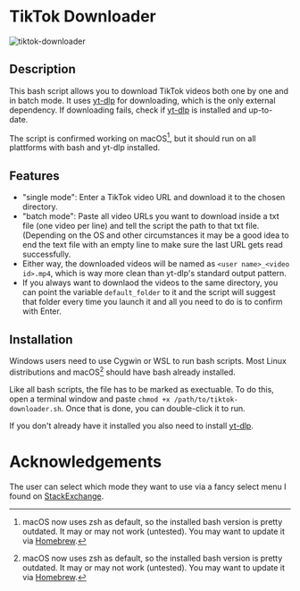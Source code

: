 # TikTok Downloader

![tiktok-downloader](https://raw.githubusercontent.com/anga83/tiktok-downloader/main/screenshot.png)

## Description

This bash script allows you to download TikTok videos both one by one and in batch mode. It uses [yt-dlp](https://github.com/yt-dlp/yt-dlp) for downloading, which is the only external dependency. If downloading fails, check if [yt-dlp](https://github.com/yt-dlp/yt-dlp) is installed and up-to-date.

The script is confirmed working on macOS[^1], but it should run on all plattforms with bash and yt-dlp installed.

## Features

- "single mode": Enter a TikTok video URL and download it to the chosen directory.
- "batch mode": Paste all video URLs you want to download inside a txt file (one video per line) and tell the script the path to that txt file. (Depending on the OS and other circumstances it may be a good idea to end the text file with an empty line to make sure the last URL gets read successfully.
- Either way, the downloaded videos will be named as `<user name>_<video id>.mp4`, which is way more clean than yt-dlp's standard output pattern.
- If you always want to downlaod the videos to the same directory, you can point the variable `default_folder` to it and the script will suggest that folder every time you launch it and all you need to do is to confirm with Enter.

## Installation

Windows users need to use Cygwin or WSL to run bash scripts. Most Linux distributions and macOS[^1] should have bash already installed.

Like all bash scripts, the file has to be marked as exectuable. To do this, open a terminal window and paste `chmod +x /path/to/tiktok-downloader.sh`. Once that is done, you can double-click it to run.

If you don't already have it installed you also need to install [yt-dlp](https://github.com/yt-dlp/yt-dlp).


# Acknowledgements

The user can select which mode they want to use via a fancy select menu I found on [StackExchange](https://unix.stackexchange.com/questions/146570/arrow-key-enter-menu).


[^1]: macOS now uses zsh as default, so the installed bash version is pretty outdated. It may or may not work (untested). You may want to update it via [Homebrew](https://formulae.brew.sh/formula/bash). 

